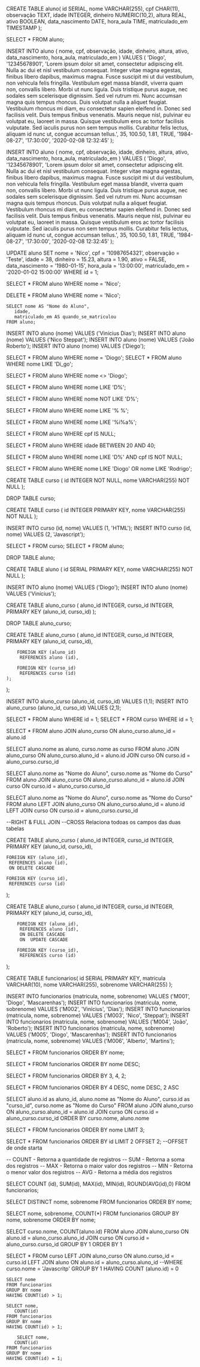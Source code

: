 CREATE TABLE aluno(
    id SERIAL,
        nome VARCHAR(255),
        cpf CHAR(11),
        observação TEXT,
        idade INTEGER,
        dinheiro NUMERIC(10,2),
        altura REAL,
        ativo BOOLEAN,
        data_nascimento DATE,
        hora_aula TIME,
        matriculado_em TIMESTAMP
);

SELECT * FROM aluno;

INSERT INTO aluno (
    nome,
    cpf,
    observação,
    idade,
    dinheiro,
    altura,
    ativo,
    data_nascimento,
    hora_aula,
    matriculado_em
) VALUES (
    'Diogo',
    '12345678901',
    'Lorem ipsum dolor sit amet, consectetur adipiscing elit. Nulla ac dui et nisl vestibulum consequat. Integer vitae magna egestas, finibus libero dapibus, maximus magna. Fusce suscipit mi ut dui vestibulum, non vehicula felis fringilla. Vestibulum eget massa blandit, viverra quam non, convallis libero. Morbi ut nunc ligula. Duis tristique purus augue, nec sodales sem scelerisque dignissim. Sed vel rutrum mi. Nunc accumsan magna quis tempus rhoncus. Duis volutpat nulla a aliquet feugiat. Vestibulum rhoncus mi diam, eu consectetur sapien eleifend in. Donec sed facilisis velit. Duis tempus finibus venenatis. Mauris neque nisl, pulvinar eu volutpat eu, laoreet in massa. Quisque vestibulum eros ac tortor facilisis vulputate. Sed iaculis purus non sem tempus mollis. Curabitur felis lectus, aliquam id nunc ut, congue accumsan tellus.',
    35,
    100.50,
    1.81,
    TRUE,
    '1984-08-27',
    '17:30:00',
    '2020-02-08 12:32:45'
);

INSERT INTO aluno (
    nome,
    cpf,
    observação,
    idade,
    dinheiro,
    altura,
    ativo,
    data_nascimento,
    hora_aula,
    matriculado_em
) VALUES (
    'Diogo',
    '12345678901',
    'Lorem ipsum dolor sit amet, consectetur adipiscing elit. Nulla ac dui et nisl vestibulum consequat. Integer vitae magna egestas, finibus libero dapibus, maximus magna. Fusce suscipit mi ut dui vestibulum, non vehicula felis fringilla. Vestibulum eget massa blandit, viverra quam non, convallis libero. Morbi ut nunc ligula. Duis tristique purus augue, nec sodales sem scelerisque dignissim. Sed vel rutrum mi. Nunc accumsan magna quis tempus rhoncus. Duis volutpat nulla a aliquet feugiat. Vestibulum rhoncus mi diam, eu consectetur sapien eleifend in. Donec sed facilisis velit. Duis tempus finibus venenatis. Mauris neque nisl, pulvinar eu volutpat eu, laoreet in massa. Quisque vestibulum eros ac tortor facilisis vulputate. Sed iaculis purus non sem tempus mollis. Curabitur felis lectus, aliquam id nunc ut, congue accumsan tellus.',
    35,
    100.50,
    1.81,
    TRUE,
    '1984-08-27',
    '17:30:00',
    '2020-02-08 12:32:45'
);

UPDATE aluno
    SET nome = 'Nico',
    cpf = '10987654321',
    observação = 'Teste',
    idade = 38,
    dinheiro = 15.23,
    altura = 1.90,
    ativo = FALSE,
    data_nascimento = '1980-01-15',
    hora_aula = '13:00:00',
    matriculado_em = '2020-01-02 15:00:00'
WHERE id = 1;    

SELECT *
    FROM aluno 
    WHERE nome = 'Nico';
	
DELETE *
    FROM aluno 
    WHERE nome = 'Nico';
	
	SELECT nome AS "Nome do Aluno",
       idade,
       matriculado_em AS quando_se_matriculou
    FROM aluno;
	
INSERT INTO aluno (nome) VALUES ('Vinícius Dias');
INSERT INTO aluno (nome) VALUES ('Nico Steppat');
INSERT INTO aluno (nome) VALUES ('João Roberto');
INSERT INTO aluno (nome) VALUES ('Diego');	


SELECT * FROM aluno WHERE nome = 'Diogo';
SELECT * 
    FROM aluno
 WHERE nome LIKE 'Di_go';
 
 SELECT * FROM aluno WHERE nome <> 'Diogo';

SELECT * 
    FROM aluno
 WHERE nome LIKE 'D%';
 
 SELECT * 
    FROM aluno
 WHERE nome NOT LIKE 'D%';
 
 SELECT * 
    FROM aluno
 WHERE nome LIKE '% %';
 
 SELECT * 
    FROM aluno
 WHERE nome LIKE '%i%a%';
 
 SELECT *
    FROM aluno
 WHERE cpf IS NULL;
 
 SELECT *
    FROM aluno
 WHERE idade BETWEEN 20 AND 40;
 
 SELECT *
    FROM aluno
  WHERE nome LIKE 'D%'
    AND cpf IS NOT NULL;
	
SELECT *
    FROM aluno
  WHERE nome LIKE 'Diogo'
    OR nome LIKE 'Rodrigo';
	
CREATE TABLE curso (
    id INTEGER NOT NULL,
        nome VARCHAR(255) NOT NULL
);	

DROP TABLE curso;

CREATE TABLE curso (
    id INTEGER PRIMARY KEY,
        nome VARCHAR(255) NOT NULL
);

INSERT INTO curso (id, nome) VALUES (1, 'HTML');
INSERT INTO curso (id, nome) VALUES (2, 'Javascript');

SELECT * FROM curso;
SELECT * FROM aluno;

DROP TABLE aluno;

CREATE TABLE aluno (
    id SERIAL PRIMARY KEY,
    nome VARCHAR(255) NOT NULL
);

INSERT INTO aluno (nome) VALUES ('Diogo');
INSERT INTO aluno (nome) VALUES ('Vinícius');

CREATE TABLE aluno_curso (
    aluno_id INTEGER,
    curso_id INTEGER,
    PRIMARY KEY (aluno_id, curso_id)
);

DROP TABLE aluno_curso;

CREATE TABLE aluno_curso (
    aluno_id INTEGER,
        curso_id INTEGER,
        PRIMARY KEY (aluno_id, curso_id),

        FOREIGN KEY (aluno_id)
         REFERENCES aluno (id),

        FOREIGN KEY (curso_id)
         REFERENCES curso (id)
	);

);

INSERT INTO aluno_curso (aluno_id, curso_id) VALUES (1,1);
INSERT INTO aluno_curso (aluno_id, curso_id) VALUES (2,1);

SELECT * FROM aluno WHERE id = 1;
SELECT * FROM curso WHERE id = 1;

SELECT *
  FROM aluno
  JOIN aluno_curso ON aluno_curso.aluno_id = aluno.id
  
  
 SELECT aluno.nome as aluno,
       curso.nome as curso
  FROM aluno
  JOIN aluno_curso ON aluno_curso.aluno_id = aluno.id
  JOIN curso ON curso.id = aluno_curso.curso_id 
  
  SELECT aluno.nome as "Nome do Aluno",
       curso.nome as "Nome do Curso"
  FROM aluno
  JOIN aluno_curso ON aluno_curso.aluno_id = aluno.id
  JOIN curso ON curso.id = aluno_curso.curso_id
  
  SELECT aluno.nome as "Nome do Aluno",
        curso.nome as "Nome do Curso"
    FROM aluno
LEFT JOIN aluno_curso ON aluno_curso.aluno_id = aluno.id
LEFT JOIN curso ON curso.id = aluno_curso.curso_id

--RIGHT & FULL JOIN
--CROSS Relaciona todoas os campos das duas tabelas

CREATE TABLE aluno_curso (
    aluno_id INTEGER,
    curso_id INTEGER,
    PRIMARY KEY (aluno_id, curso_id),

    FOREIGN KEY (aluno_id),
     REFERENCES aluno (id),
     ON DELETE CASCADE

    FOREIGN KEY (curso_id),
     REFERENCES curso (id)

);


CREATE TABLE aluno_curso (
    aluno_id INTEGER,
        curso_id INTEGER,
        PRIMARY KEY (aluno_id, curso_id),

        FOREIGN KEY (aluno_id),
         REFERENCES aluno (id),
         ON DELETE CASCADE
         ON  UPDATE CASCADE

        FOREIGN KEY (curso_id),
         REFERENCES curso (id)
);

CREATE TABLE funcionarios(
    id SERIAL PRIMARY KEY,
    matricula VARCHAR(10),
    nome VARCHAR(255),
    sobrenome VARCHAR(255)
);

INSERT INTO funcionarios (matricula, nome, sobrenome) VALUES ('M001', 'Diogo', 'Mascarenhas');
INSERT INTO funcionarios (matricula, nome, sobrenome) VALUES ('M002', 'Vinícius', 'Dias');
INSERT INTO funcionarios (matricula, nome, sobrenome) VALUES ('M003', 'Nico', 'Steppat');
INSERT INTO funcionarios (matricula, nome, sobrenome) VALUES ('M004', 'João', 'Roberto');
INSERT INTO funcionarios (matricula, nome, sobrenome) VALUES ('M005', 'Diogo', 'Mascarenhas');
INSERT INTO funcionarios (matricula, nome, sobrenome) VALUES ('M006', 'Alberto', 'Martins');

SELECT * 
    FROM funcionarios
    ORDER BY nome;
	
SELECT * 
    FROM funcionarios
    ORDER BY nome DESC;
	
SELECT *
    FROM funcionarios
    ORDER BY 3, 4, 2;	
	
SELECT *
    FROM funcionarios
    ORDER BY 4 DESC, nome DESC, 2 ASC

SELECT 
        aluno.id as aluno_id,
        aluno.nome as "Nome do Aluno",
        curso.id as "curso_id",
        curso.nome as "Nome do Curso"
    FROM aluno
    JOIN aluno_curso ON aluno_curso.aluno_id = aluno.id
    JOIN curso ON curso.id = aluno_curso.curso_id
    ORDER BY curso.nome, aluno.nome
	
SELECT *
  FROM funcionarios
  ORDER BY nome
LIMIT 3;

SELECT *
  FROM funcionarios
  ORDER BY id
 LIMIT 2
OFFSET 2;
--OFFSET de onde starta

-- COUNT - Retorna a quantidade de registros
-- SUM -   Retorna a soma dos registros
-- MAX -   Retorna o maior valor dos registros
-- MIN -   Retorna o menor valor dos registros
-- AVG -   Retorna a média dos registros

SELECT COUNT (id),
       SUM(id),
       MAX(id),
       MIN(id),
       ROUND(AVG(id),0)
  FROM funcionarios;
  
  SELECT DISTINCT
        nome,
        sobrenome
  FROM funcionarios
  ORDER BY nome;
  
  SELECT
       nome,
       sobrenome,
       COUNT(*)
  FROM funcionarios
  GROUP BY nome, sobrenome
  ORDER BY nome;
  
  SELECT curso.nome,
        COUNT(aluno.id)
    FROM aluno
    JOIN aluno_curso ON aluno.id = aluno_curso.aluno_id
    JOIN curso ON curso.id = aluno_curso.curso_id
    GROUP BY 1
    ORDER BY 1
	
SELECT *
    FROM curso
    LEFT JOIN aluno_curso ON aluno.curso_id = curso.id
    LEFT JOIN aluno ON aluno.id = aluno_curso.aluno_id
    --WHERE curso.nome = 'Javascritp'
GROUP BY 1
    HAVING COUNT (aluno.id) = 0
	
	SELECT nome
    FROM funcionarios
    GROUP BY nome
    HAVING COUNT(id) > 1;
	
	SELECT nome,
       COUNT(id)
    FROM funcionarios
    GROUP BY nome
    HAVING COUNT(id) > 1;
	
		SELECT nome,
       COUNT(id)
    FROM funcionarios
    GROUP BY nome
    HAVING COUNT(id) = 1;
